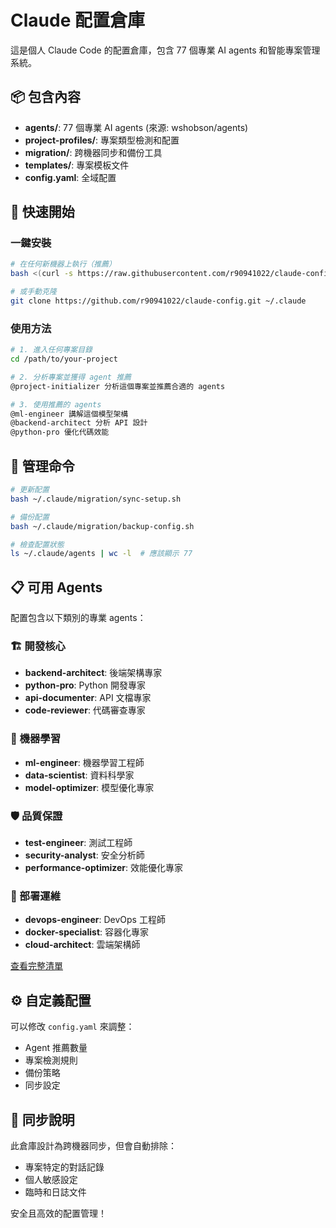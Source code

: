 # Claude 配置倉庫

這是個人 Claude Code 的配置倉庫，包含 77 個專業 AI agents 和智能專案管理系統。

## 📦 包含內容

- **agents/**: 77 個專業 AI agents (來源: wshobson/agents)
- **project-profiles/**: 專案類型檢測和配置
- **migration/**: 跨機器同步和備份工具
- **templates/**: 專案模板文件
- **config.yaml**: 全域配置

## 🚀 快速開始

### 一鍵安裝
```bash
# 在任何新機器上執行（推薦）
bash <(curl -s https://raw.githubusercontent.com/r90941022/claude-config/main/migration/sync-setup.sh)

# 或手動克隆
git clone https://github.com/r90941022/claude-config.git ~/.claude
```

### 使用方法
```bash
# 1. 進入任何專案目錄
cd /path/to/your-project

# 2. 分析專案並獲得 agent 推薦  
@project-initializer 分析這個專案並推薦合適的 agents

# 3. 使用推薦的 agents
@ml-engineer 講解這個模型架構
@backend-architect 分析 API 設計  
@python-pro 優化代碼效能
```

## 🔧 管理命令

```bash
# 更新配置
bash ~/.claude/migration/sync-setup.sh

# 備份配置  
bash ~/.claude/migration/backup-config.sh

# 檢查配置狀態
ls ~/.claude/agents | wc -l  # 應該顯示 77
```

## 📋 可用 Agents

配置包含以下類別的專業 agents：

### 🏗️ 開發核心
- **backend-architect**: 後端架構專家
- **python-pro**: Python 開發專家
- **api-documenter**: API 文檔專家
- **code-reviewer**: 代碼審查專家

### 🤖 機器學習
- **ml-engineer**: 機器學習工程師
- **data-scientist**: 資料科學家
- **model-optimizer**: 模型優化專家

### 🛡️ 品質保證
- **test-engineer**: 測試工程師
- **security-analyst**: 安全分析師
- **performance-optimizer**: 效能優化專家

### 🚀 部署運維
- **devops-engineer**: DevOps 工程師
- **docker-specialist**: 容器化專家
- **cloud-architect**: 雲端架構師

[查看完整清單](agents/)

## ⚙️ 自定義配置

可以修改 `config.yaml` 來調整：
- Agent 推薦數量
- 專案檢測規則
- 備份策略
- 同步設定

## 🔄 同步說明

此倉庫設計為跨機器同步，但會自動排除：
- 專案特定的對話記錄
- 個人敏感設定
- 臨時和日誌文件

安全且高效的配置管理！
